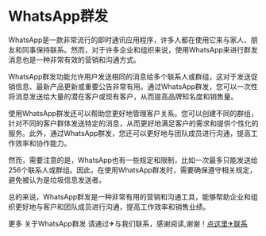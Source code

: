 # WhatsApp群发

WhatsApp是一款非常流行的即时通讯应用程序，许多人都在使用它来与家人、朋友和同事保持联系。然而，对于许多企业和组织来说，使用WhatsApp来进行群发消息也是一种非常有效的营销和沟通方式。

WhatsApp群发功能允许用户发送相同的消息给多个联系人或群组，这对于发送促销信息、最新产品更新或重要公告非常有用。通过WhatsApp群发，您可以一次性将消息发送给大量的潜在客户或现有客户，从而提高品牌知名度和销售量。

使用WhatsApp群发还可以帮助您更好地管理客户关系。您可以创建不同的群组，针对不同的客户群体发送特定的消息，从而更好地满足客户的需求和提供个性化的服务。此外，通过WhatsApp群发，您还可以更好地与团队成员进行沟通，提高工作效率和协作能力。

然而，需要注意的是，WhatsApp也有一些规定和限制，比如一次最多只能发送给256个联系人或群组。因此，在使用WhatsApp群发时，需要确保遵守相关规定，避免被认为是垃圾信息发送者。

总的来说，WhatsApp群发是一种非常有用的营销和沟通工具，能够帮助企业和组织更好地与客户和团队成员进行沟通，提高工作效率和销售业绩。

更多 关于WhatsApp群发 请通过✈与我们联系，感谢阅读,谢谢！[点这里✈联系](https://c.k02.cc)